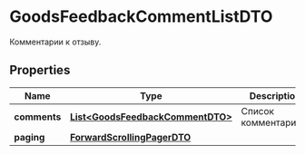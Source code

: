 

# GoodsFeedbackCommentListDTO

Комментарии к отзыву.

## Properties

| Name | Type | Description | Notes |
|------------ | ------------- | ------------- | -------------|
|**comments** | [**List&lt;GoodsFeedbackCommentDTO&gt;**](GoodsFeedbackCommentDTO.md) | Список комментариев. |  |
|**paging** | [**ForwardScrollingPagerDTO**](ForwardScrollingPagerDTO.md) |  |  [optional] |



